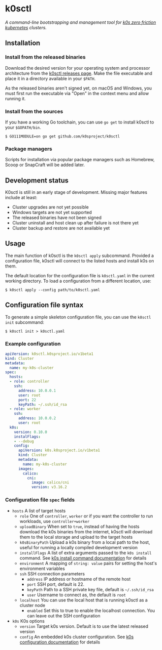 # k0sctl

*A command-line bootstrapping and management tool for [k0s zero friction kubernetes](https://k0sproject.io/) clusters.*

## Installation

### Install from the released binaries

Download the desired version for your operating system and processor architecture from the [k0sctl releases page](https://github.com/k0sproject/k0sctl/releases). Make the file executable and place it in a directory available in your `$PATH`.

As the released binaries aren't signed yet, on macOS and Windows, you must first run the executable via "Open" in the context menu and allow running it.

### Install from the sources

If you have a working Go toolchain, you can use `go get` to install k0sctl to your `$GOPATH/bin`.

```
$ GO111MODULE=on go get github.com/k0sproject/k0sctl
```

### Package managers

Scripts for installation via popular package managers such as Homebrew, Scoop or SnapCraft will be added later.

## Development status

K0sctl is still in an early stage of development. Missing major features include at least:

* Cluster upgrades are not yet possible
* Windows targets are not yet supported
* The released binaries have not been signed
* Cluster uninstall and host clean up after failure is not there yet
* Cluster backup and restore are not available yet

## Usage

The main function of k0sctl is the `k0sctl apply` subcommand. Provided a configuration file, k0sctl will connect to the listed hosts and install k0s on them.

The default location for the configuration file is `k0sctl.yaml` in the current working directory. To load a configuration from a different location, use:

```
$ k0sctl apply --config path/to/k0sctl.yaml
```

## Configuration file syntax

To generate a simple skeleton configuration file, you can use the `k0sctl init` subcommand:

```
$ k0sctl init > k0sctl.yaml
```

### Example configuration

```yaml
apiVersion: k0sctl.k0sproject.io/v1beta1
kind: Cluster
metadata:
  name: my-k0s-cluster
spec:
  hosts:
  - role: controller
    ssh:
      address: 10.0.0.1
      user: root
      port: 22
      keyPath: ~/.ssh/id_rsa
  - role: worker
    ssh:
      address: 10.0.0.2
      user: root
  k0s:
    version: 0.10.0
    instalFlags:
    - --debug
    config:
      apiVersion: k0s.k0sproject.io/v1beta1
      kind: Cluster
      metadata:
        name: my-k0s-cluster
      images:
        calico:
          cni:
            image: calico/cni
            version: v3.16.2
```

### Configuration file `spec` fields

* `hosts` A list of target hosts
  * `role` One of `controller`, `worker` or if you want the controller to run workloads, use `controller+worker`
  * `uploadBinary` When set to `true`, instead of having the hosts download the k0s binaries from the internet, k0sctl will download them to the local storage and upload to the target hosts
  * `k0sBinaryPath` Upload a k0s binary from a local path to the host, useful for running a locally compiled development version
  * `installFlags` A list of extra arguments passed to the `k0s install` command. See [k0s install command documentation](https://docs.k0sproject.io/main/cli/k0s_install/) for details
  * `environment` A mapping of `string: value` pairs for setting the host's environment variables
  * `ssh` SSH connection parameters
    * `address` IP address or hostname of the remote host
    * `port` SSH port, default is 22.
    * `keyPath` Path to a SSH private key file, default is `~/.ssh/id_rsa`
    * `user` Username to connect as, the default is `root`
  * `localhost` You can use the local host that is running k0sctl as a cluster node
    * `enabled` Set this to true to enable the localhost connection. You can leave out the SSH configuration
* `k0s` K0s options
  * `version` Target k0s version. Default is to use the latest released version
  * `config` An embedded k0s cluster configuration. See [k0s configuration documentation](https://docs.k0sproject.io/main/configuration/) for details
